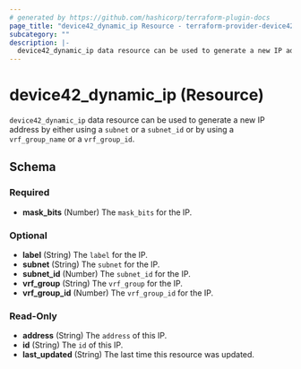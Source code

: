 ```yaml
---
# generated by https://github.com/hashicorp/terraform-plugin-docs
page_title: "device42_dynamic_ip Resource - terraform-provider-device42"
subcategory: ""
description: |-
  device42_dynamic_ip data resource can be used to generate a new IP address by either using a subnet or a subnet_id or by using a vrf_group_name or a vrf_group_id.
---
```


# device42_dynamic_ip (Resource)

`device42_dynamic_ip` data resource can be used to generate a new IP address by either using a `subnet` or a `subnet_id` or by using a `vrf_group_name` or a `vrf_group_id`.



<!-- schema generated by tfplugindocs -->
## Schema

### Required

- **mask_bits** (Number) The `mask_bits` for the IP.

### Optional

- **label** (String) The `label` for the IP.
- **subnet** (String) The `subnet` for the IP.
- **subnet_id** (Number) The `subnet_id` for the IP.
- **vrf_group** (String) The `vrf_group` for the IP.
- **vrf_group_id** (Number) The `vrf_group_id` for the IP.

### Read-Only

- **address** (String) The `address` of this IP.
- **id** (String) The `id` of this IP.
- **last_updated** (String) The last time this resource was updated.


